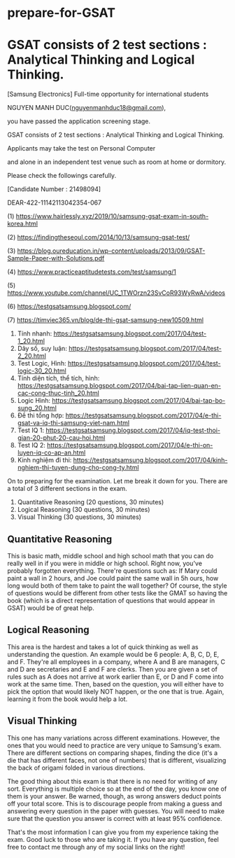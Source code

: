 # prepare-for-GSAT

# GSAT consists of 2 test sections : Analytical Thinking and Logical Thinking.

[Samsung Electronics] Full-time opportunity for international students

NGUYEN MANH DUC(nguyenmanhduc18@gmail.com),

you have passed the application screening stage.

GSAT consists of 2 test sections : Analytical Thinking and Logical Thinking.

Applicants may take the test on Personal Computer

and alone in an independent test venue such as room at home or dormitory.

Please check the followings carefully.

[Candidate Number : 21498094]

DEAR-422-11142113042354-067


(1) https://www.hairlessly.xyz/2019/10/samsung-gsat-exam-in-south-korea.html

(2) https://findingtheseoul.com/2014/10/13/samsung-gsat-test/

(3) https://blog.oureducation.in/wp-content/uploads/2013/09/GSAT-Sample-Paper-with-Solutions.pdf

(4) https://www.practiceaptitudetests.com/test/samsung/1

(5) https://www.youtube.com/channel/UC_1TWOrzn23SvCoR93WyRwA/videos

(6) https://testgsatsamsung.blogspot.com/

(7) https://timviec365.vn/blog/de-thi-gsat-samsung-new10509.html

1. Tính nhanh: https://testgsatsamsung.blogspot.com/2017/04/test-1_20.html
2. Dãy số, suy luận: https://testgsatsamsung.blogspot.com/2017/04/test-2_20.html
3. Test Logic, Hình: https://testgsatsamsung.blogspot.com/2017/04/test-logic-30_20.html
4. Tính diện tích, thể tích, hình: https://testgsatsamsung.blogspot.com/2017/04/bai-tap-lien-quan-en-cac-cong-thuc-tinh_20.html
5. Logic Hình: https://testgsatsamsung.blogspot.com/2017/04/bai-tap-bo-sung_20.html
6. Đề thi tổng hợp: https://testgsatsamsung.blogspot.com/2017/04/e-thi-gsat-va-iq-thi-samsung-viet-nam.html
7. Test IQ 1: https://testgsatsamsung.blogspot.com/2017/04/iq-test-thoi-gian-20-phut-20-cau-hoi.html
8. Test IQ 2: https://testgsatsamsung.blogspot.com/2017/04/e-thi-on-luyen-iq-co-ap-an.html
9. Kinh nghiệm đi thi: https://testgsatsamsung.blogspot.com/2017/04/kinh-nghiem-thi-tuyen-dung-cho-cong-ty.html


On to preparing for the examination. Let me break it down for you. There are a total of 3 different sections in the exam.

1. Quantitative Reasoning (20 questions, 30 minutes)
2. Logical Reasoning (30 questions, 30 minutes)
3. Visual Thinking (30 questions, 30 minutes)

## Quantitative Reasoning
This is basic math, middle school and high school math that you can do really well in if you were in middle or high school. Right now, you've probably forgotten everything. There're questions such as: If Mary could paint a wall in 2 hours, and Joe could paint the same wall in 5h ours, how long would both of them take to paint the wall together? Of course, the style of questions would be different from other tests like the GMAT so having the book (which is a direct representation of questions that would appear in GSAT) would be of great help.

## Logical Reasoning
This area is the hardest and takes a lot of quick thinking as well as understanding the question. An example would be 6 people: A, B, C, D, E, and F. They're all employees in a company, where A and B are managers, C and D are secretaries and E and F are clerks. Then you are given a set of rules such as A does not arrive at work earlier than E, or D and F come into work at the same time. Then, based on the question, you will either have to pick the option that would likely NOT happen, or the one that is true. Again, learning it from the book would help a lot. 

## Visual Thinking
This one has many variations across different examinations. However, the ones that you would need to practice are very unique to Samsung's exam. There are different sections on comparing shapes, finding the dice (it's a die that has different faces, not one of numbers) that is different, visualizing the back of origami folded in various directions. 

The good thing about this exam is that there is no need for writing of any sort. Everything is multiple choice so at the end of the day, you know one of them is your answer. Be warned, though, as wrong answers deduct points off your total score. This is to discourage people from making a guess and answering every question in the paper with guesses. You will need to make sure that the question you answer is correct with at least 95% confidence. 

That's the most information I can give you from my experience taking the exam. Good luck to those who are taking it. If you have any question, feel free to contact me through any of my social links on the right!
